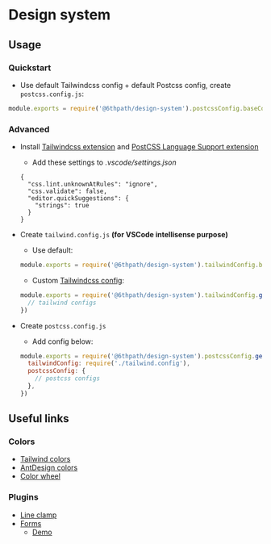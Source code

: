 # Design system

## Usage

### Quickstart

- Use default Tailwindcss config + default Postcss config, create `postcss.config.js`:

```js
module.exports = require('@6thpath/design-system').postcssConfig.baseConfig
```

### Advanced

- Install [Tailwindcss extension](https://marketplace.visualstudio.com/items?itemName=bradlc.vscode-tailwindcss) and [PostCSS Language Support extension](https://marketplace.visualstudio.com/items?itemName=csstools.postcss)

  - Add these settings to _.vscode/settings.json_

  ```jsonc
  {
    "css.lint.unknownAtRules": "ignore",
    "css.validate": false,
    "editor.quickSuggestions": {
      "strings": true
    }
  }
  ```

- Create `tailwind.config.js` **(for VSCode intellisense purpose)**

  - Use default:

  ```js
  module.exports = require('@6thpath/design-system').tailwindConfig.baseConfig
  ```

  - Custom [Tailwindcss config](https://tailwindcss.com/docs):

  ```js
  module.exports = require('@6thpath/design-system').tailwindConfig.generateTailwindConfig({
    // tailwind configs
  })
  ```

- Create `postcss.config.js`

  - Add config below:

  ```js
  module.exports = require('@6thpath/design-system').postcssConfig.generatePostCSSConfig({
    tailwindConfig: require('./tailwind.config'),
    postcssConfig: {
      // postcss configs
    },
  })
  ```

## Useful links

### Colors

- [Tailwind colors](https://tailwindcss.com/docs/customizing-colors)
- [AntDesign colors](https://ant.design/docs/spec/colors)
- [Color wheel](https://www.canva.com/colors/color-wheel/)

### Plugins

- [Line clamp](https://github.com/tailwindlabs/tailwindcss-line-clamp)
- [Forms](https://github.com/tailwindlabs/tailwindcss-forms)
  - [Demo](https://tailwindcss-forms.vercel.app/)

